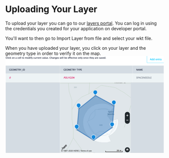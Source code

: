 # Uploading Your Layer

To upload your layer you can go to our [layers portal](https://enterprise.here.com/#/login). You can log in using the credentials you created for your application on developer portal.

You'll want to then go to Import Layer from file and select your wkt file.

When you have uploaded your layer, you click on your layer and the geometry type in order to verify it on the map.
![SpaceNeedle](./spaceneedle.png)
